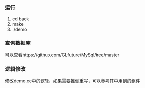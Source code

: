 ### 运行
1. cd back
2. make
3. ./demo

### 查询数据库
可以查看https://github.com/GLfuture/MySql/tree/master

### 逻辑修改
修改demo.cc中的逻辑，如果需要推倒重写，可以参考其中用到的组件